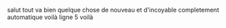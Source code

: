 salut tout va bien
quelque chose de nouveau
et d'incoyable
completement automatique
voilà ligne 5
voilà
